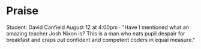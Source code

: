 # Praise


Student: David Canfield
August 12 at 4:00pm · 
"Have I mentioned what an amazing teacher Josh Nixon is? This is a man who eats pupil despair for breakfast and craps out confident and competent coders in equal measure."
